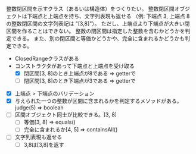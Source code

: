 整数閉区間を示すクラス（あるいは構造体）をつくりたい。
整数閉区間オブジェクトは下端点と上端点を持ち、文字列表現も返せる
（例: 下端点 3, 上端点 8 の整数閉区間の文字列表記は "[3,8]"）。
ただし、上端点より下端点が大きい閉区間を作ることはできない。
整数の閉区間は指定した整数を含むかどうかを判定できる。
また、別の閉区間と等価かどうかや、完全に含まれるかどうかも判定できる。

- ClosedRangeクラスがある
- コンストラクタがあって下端点と上端点を受け取る
  - [x] 閉区間[3, 8]のとき上端点が8である => getterで
  - [ ] 閉区間[3, 8]のとき下端点が3である => getterで

- [x] 上端点 > 下端点のバリデーション
- [x] 与えられた一つの整数が区間に含まれるかを判定するメソッドがある。judge(5) => boolean
- [ ] 区間オブジェクト同士が比較できる。[3, 8]
  - [ ] 等価[3, 8] => equals()
  - [ ] 完全に含まれるか[4, 5] => containsAll()
- [ ] 文字列表現も返せる
  - [ ] 3,8は[3,8]を返す